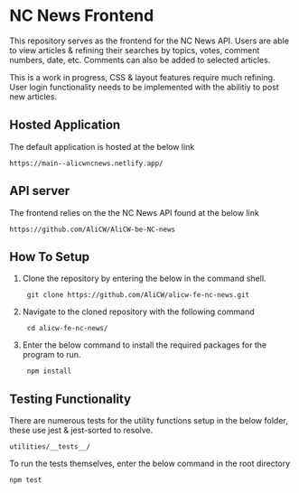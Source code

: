 # NC News Frontend

This repository serves as the frontend for the NC News API. Users are able to view articles & refining their searches by topics, votes, comment numbers, date, etc. Comments can also be added to selected articles.

This is a work in progress, CSS & layout features require much refining. User login functionality needs to be implemented with the abilitiy to post new articles.

## Hosted Application

The default application is hosted at the below link

    https://main--alicwncnews.netlify.app/

## API server

The frontend relies on the the NC News API found at the below link

    https://github.com/AliCW/AliCW-be-NC-news

## How To Setup

1. Clone the repository by entering the below in the command shell.

        git clone https://github.com/AliCW/alicw-fe-nc-news.git


2. Navigate to the cloned repository with the following command

        cd alicw-fe-nc-news/       

3. Enter the below command to install the required packages for the program to run.

        npm install


## Testing Functionality

There are numerous tests for the utility functions setup in the below folder, these use jest & jest-sorted to resolve.

    utilities/__tests__/

To run the tests themselves, enter the below command in the root directory

    npm test
